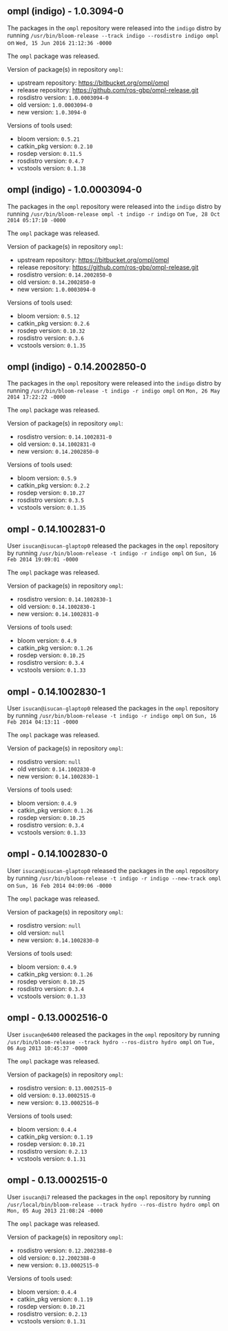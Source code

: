 ## ompl (indigo) - 1.0.3094-0

The packages in the `ompl` repository were released into the `indigo` distro by running `/usr/bin/bloom-release --track indigo --rosdistro indigo ompl` on `Wed, 15 Jun 2016 21:12:36 -0000`

The `ompl` package was released.

Version of package(s) in repository `ompl`:

- upstream repository: https://bitbucket.org/ompl/ompl
- release repository: https://github.com/ros-gbp/ompl-release.git
- rosdistro version: `1.0.0003094-0`
- old version: `1.0.0003094-0`
- new version: `1.0.3094-0`

Versions of tools used:

- bloom version: `0.5.21`
- catkin_pkg version: `0.2.10`
- rosdep version: `0.11.5`
- rosdistro version: `0.4.7`
- vcstools version: `0.1.38`


## ompl (indigo) - 1.0.0003094-0

The packages in the `ompl` repository were released into the `indigo` distro by running `/usr/bin/bloom-release ompl -t indigo -r indigo` on `Tue, 28 Oct 2014 05:17:10 -0000`

The `ompl` package was released.

Version of package(s) in repository `ompl`:
- upstream repository: https://bitbucket.org/ompl/ompl
- release repository: https://github.com/ros-gbp/ompl-release.git
- rosdistro version: `0.14.2002850-0`
- old version: `0.14.2002850-0`
- new version: `1.0.0003094-0`

Versions of tools used:
- bloom version: `0.5.12`
- catkin_pkg version: `0.2.6`
- rosdep version: `0.10.32`
- rosdistro version: `0.3.6`
- vcstools version: `0.1.35`


## ompl (indigo) - 0.14.2002850-0

The packages in the `ompl` repository were released into the `indigo` distro by running `/usr/bin/bloom-release -t indigo -r indigo ompl` on `Mon, 26 May 2014 17:22:22 -0000`

The `ompl` package was released.

Version of package(s) in repository `ompl`:
- rosdistro version: `0.14.1002831-0`
- old version: `0.14.1002831-0`
- new version: `0.14.2002850-0`

Versions of tools used:
- bloom version: `0.5.9`
- catkin_pkg version: `0.2.2`
- rosdep version: `0.10.27`
- rosdistro version: `0.3.5`
- vcstools version: `0.1.35`


## ompl - 0.14.1002831-0

User `isucan@isucan-glaptop0` released the packages in the `ompl` repository by running `/usr/bin/bloom-release -t indigo -r indigo ompl` on `Sun, 16 Feb 2014 19:09:01 -0000`

The `ompl` package was released.

Version of package(s) in repository `ompl`:
- rosdistro version: `0.14.1002830-1`
- old version: `0.14.1002830-1`
- new version: `0.14.1002831-0`

Versions of tools used:
- bloom version: `0.4.9`
- catkin_pkg version: `0.1.26`
- rosdep version: `0.10.25`
- rosdistro version: `0.3.4`
- vcstools version: `0.1.33`


## ompl - 0.14.1002830-1

User `isucan@isucan-glaptop0` released the packages in the `ompl` repository by running `/usr/bin/bloom-release -t indigo -r indigo ompl` on `Sun, 16 Feb 2014 04:13:11 -0000`

The `ompl` package was released.

Version of package(s) in repository `ompl`:
- rosdistro version: `null`
- old version: `0.14.1002830-0`
- new version: `0.14.1002830-1`

Versions of tools used:
- bloom version: `0.4.9`
- catkin_pkg version: `0.1.26`
- rosdep version: `0.10.25`
- rosdistro version: `0.3.4`
- vcstools version: `0.1.33`


## ompl - 0.14.1002830-0

User `isucan@isucan-glaptop0` released the packages in the `ompl` repository by running `/usr/bin/bloom-release -t indigo -r indigo --new-track ompl` on `Sun, 16 Feb 2014 04:09:06 -0000`

The `ompl` package was released.

Version of package(s) in repository `ompl`:
- rosdistro version: `null`
- old version: `null`
- new version: `0.14.1002830-0`

Versions of tools used:
- bloom version: `0.4.9`
- catkin_pkg version: `0.1.26`
- rosdep version: `0.10.25`
- rosdistro version: `0.3.4`
- vcstools version: `0.1.33`


## ompl - 0.13.0002516-0

User `isucan@e6400` released the packages in the `ompl` repository by running `/usr/bin/bloom-release --track hydro --ros-distro hydro ompl` on `Tue, 06 Aug 2013 10:45:37 -0000`

The `ompl` package was released.

Version of package(s) in repository `ompl`:
- rosdistro version: `0.13.0002515-0`
- old version: `0.13.0002515-0`
- new version: `0.13.0002516-0`

Versions of tools used:
- bloom version: `0.4.4`
- catkin_pkg version: `0.1.19`
- rosdep version: `0.10.21`
- rosdistro version: `0.2.13`
- vcstools version: `0.1.31`


## ompl - 0.13.0002515-0

User `isucan@i7` released the packages in the `ompl` repository by running `/usr/local/bin/bloom-release --track hydro --ros-distro hydro ompl` on `Mon, 05 Aug 2013 21:08:24 -0000`

The `ompl` package was released.

Version of package(s) in repository `ompl`:
- rosdistro version: `0.12.2002388-0`
- old version: `0.12.2002388-0`
- new version: `0.13.0002515-0`

Versions of tools used:
- bloom version: `0.4.4`
- catkin_pkg version: `0.1.19`
- rosdep version: `0.10.21`
- rosdistro version: `0.2.13`
- vcstools version: `0.1.31`


